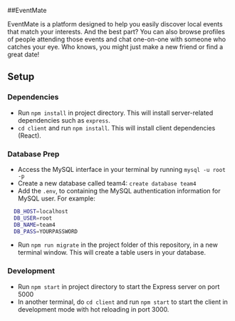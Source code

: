 ##EventMate

EventMate is a platform designed to help you easily discover local events that match your interests. And the best part? You can also browse profiles of people attending those events and chat one-on-one with someone who catches your eye. Who knows, you might just make a new friend or find a great date!

## Setup

### Dependencies

- Run `npm install` in project directory. This will install server-related dependencies such as `express`.
- `cd client` and run `npm install`. This will install client dependencies (React).

### Database Prep

- Access the MySQL interface in your terminal by running `mysql -u root -p`
- Create a new database called team4: `create database team4`
- Add the `.env`, to containing the MySQL authentication information for MySQL user. For example:

```bash
  DB_HOST=localhost
  DB_USER=root
  DB_NAME=team4
  DB_PASS=YOURPASSWORD
```

- Run `npm run migrate` in the project folder of this repository, in a new terminal window. This will create a table users in your database.

### Development

- Run `npm start` in project directory to start the Express server on port 5000
- In another terminal, do `cd client` and run `npm start` to start the client in development mode with hot reloading in port 3000.
